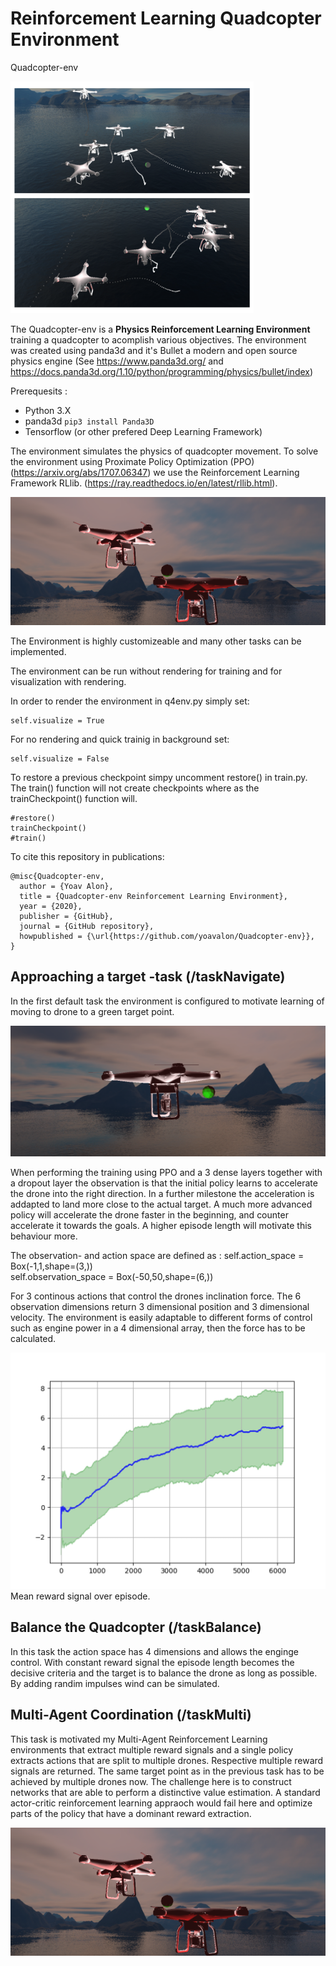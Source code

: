 # Reinforcement Learning Quadcopter Environment
Quadcopter-env

![Drone](/img/Selection_077.png)

The Quadcopter-env is a **Physics Reinforcement Learning Environment** training a quadcopter to acomplish various objectives. The environment was created using panda3d and it's Bullet a modern and open source physics engine (See https://www.panda3d.org/ and https://docs.panda3d.org/1.10/python/programming/physics/bullet/index)

Prerequesits :

* Python 3.X
* panda3d `pip3 install Panda3D`
* Tensorflow (or other prefered Deep Learning Framework)

The environment simulates the physics of quadcopter movement.
To solve the environment using Proximate Policy Optimization (PPO) (https://arxiv.org/abs/1707.06347) we use the Reinforcement Learning Framework RLlib. (https://ray.readthedocs.io/en/latest/rllib.html).

![Drone](/img/quadImg.png)

The Environment is highly customizeable and many other tasks can be implemented.

The environment can be run without rendering for training and for visualization with rendering.

In order to render the environment in q4env.py simply set:

    self.visualize = True

For no rendering and quick trainig in background set:

    self.visualize = False

To restore a previous checkpoint simpy uncomment restore() in train.py. The train() function will not create checkpoints where as the trainCheckpoint() function will.

    #restore()
    trainCheckpoint()
    #train()

To cite this repository in publications:

    @misc{Quadcopter-env,
      author = {Yoav Alon},
      title = {Quadcopter-env Reinforcement Learning Environment},
      year = {2020},
      publisher = {GitHub},
      journal = {GitHub repository},
      howpublished = {\url{https://github.com/yoavalon/Quadcopter-env}},
    }

## Approaching a target -task (/taskNavigate)
In the first default task the environment is configured to motivate learning of moving to drone to a green target point.

![Drone](/img/singleQuad.png)

When performing the training using PPO and a 3 dense layers together with a dropout layer the observation is that the initial policy learns to accelerate the drone into the right direction. In a further milestone the acceleration is addapted to land more close to the actual target. A much more advanced policy will accelerate the drone faster in the beginning, and counter accelerate it towards the goals. A higher episode length will motivate this behaviour more.

The observation- and action space are defined as :
        self.action_space = Box(-1,1,shape=(3,))  
        self.observation_space = Box(-50,50,shape=(6,))

For 3 continous actions that control the drones inclination force. The 6 observation dimensions return 3 dimensional position and 3 dimensional velocity. The environment is easily adaptable to different forms of control such as engine power in a 4 dimensional array, then the force has to be calculated.

![Drone](/img/rews80.png)
Mean reward signal over episode.

## Balance the Quadcopter (/taskBalance)

In this task the action space has 4 dimensions and allows the enginge control. With constant reward signal the episode length becomes the decisive criteria and the target is to balance the drone as long as possible. By adding randim impulses wind can be simulated.

## Multi-Agent Coordination (/taskMulti)
This task is motivated my Multi-Agent Reinforcement Learning environments that extract multiple reward signals and a single policy extracts actions that are split to multiple drones. Respective multiple reward signals are returned. The same target point as in the previous task has to be achieved by multiple drones now.
The challenge here is to construct networks that are able to perform a distinctive value estimation. A standard actor-critic reinforcement learning appraoch would fail here and optimize parts of the policy that have a dominant reward extraction.

![Drone](/img/quadImg.png)
